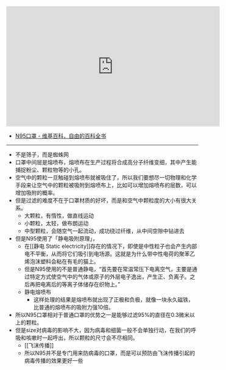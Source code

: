 

<iframe width="560" height="315" src="https://www.youtube.com/embed/eAdanPfQdCA" title="YouTube video player" frameborder="0" allow="accelerometer; autoplay; clipboard-write; encrypted-media; gyroscope; picture-in-picture" allowfullscreen></iframe>

- [N95口罩 - 维基百科，自由的百科全书](cubox://card?id=2c9f85168519d4b701854992390b2b62)

---
- 不是筛子，而是蜘蛛网
- 口罩中间层是熔喷布，熔喷布在生产过程将合成高分子纤维变细，其中产生能捕捉粉尘、颗粒物等的小孔。
- 空气中的颗粒一旦触碰到熔喷布就被吸住了，所以我们要想尽一切物理和化学手段来让空气中的颗粒被吸附到熔喷布上，比如可以增加熔喷布的层数，可以增加吸附的概率。
- 但是过滤的难度不在于口罩材质的好坏，而是和空气中颗粒度的大小有很大关系。
	- 大颗粒，有惰性，做直线运动
	- 小颗粒，太轻，做布朗运动
	- 中型颗粒，会随空气一起流动，成功绕过纤维，从中间空隙中钻进去
- 但是N95使用了「静电吸附原理」，
	- 在[[静电 Static electricity]]存在的情况下，即使是中性粒子也会产生内部电不平衡，从而将它们吸引到电场源。这就是为什么带中性电荷的聚苯乙烯泡沫塑料会粘在有毛的猫上。
	- 但是N95使用的不是普通静电，“首先要在常温常压下电离空气，主要是通过特定方式使空气中的气体或原子的外层电子逸出，产生正、负离子。之后再把电离后的等离子体储存在织物上。” 
	- 静电熔喷布
		- 这样处理的结果是熔喷布就出现了正极和负极，就像一块永久磁铁，比普通的熔喷布的吸附力强10倍。
- 所以N95口罩相对于普通口罩的优势之一是能够过滤95%的直径在0.3微米以上的颗粒。
- 但是size对病毒的影响不大，因为病毒和细菌一般不会单独行动，在我们的呼吸和咳嗽时一起呼出，所以颗粒的尺寸会不尽相同。
	- [[飞沫传播]]
	- 所以N95并不是专门用来防病毒的口罩，而是可以预防由飞沫传播引起的病毒传播的效果更好一些